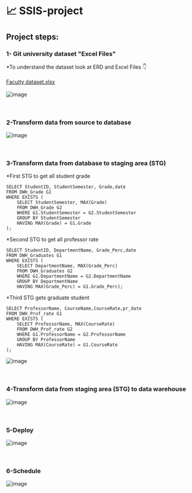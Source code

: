 # 📈 SSIS-project

## Project steps:

### 1- Git university dataset "Excel Files"<br>
*To understand the dataset look at ERD and Excel Files 👇 <br><br>
[Faculty dataset.xlsx](https://github.com/CatherineRamy/SSIS-project/files/11424417/Faculty.dataset.xlsx) <br> <br>
![image](https://user-images.githubusercontent.com/101058082/236911286-05666870-30f3-49d0-a750-04c469dab53b.PNG)<br> <br><br>



### 2-Transform data from source to database <br>
![image](https://user-images.githubusercontent.com/101058082/236914002-b8f999a1-7e03-4c8c-b1a8-d1de1a9571da.PNG) <br> <br><br>



### 3-Transform data from database to staging area (STG)
*First STG to get all student grade 

```
SELECT StudentID, StudentSemester, Grade,date
FROM DWH_Grade G1
WHERE EXISTS (
    SELECT StudentSemester, MAX(Grade)
    FROM DWH_Grade G2
    WHERE G1.StudentSemester = G2.StudentSemester  
    GROUP BY StudentSemester
    HAVING MAX(Grade) = G1.Grade
);
```
*Second STG to get all professor rate
```
SELECT StudentID, DepartmentName, Grade_Perc,date
FROM DWH_Graduates G1
WHERE EXISTS (
    SELECT DepartmentName, MAX(Grade_Perc)
    FROM DWH_Graduates G2
    WHERE G1.DepartmentName = G2.DepartmentName  
    GROUP BY DepartmentName
    HAVING MAX(Grade_Perc) = G1.Grade_Perc);
```
*Third STG gets graduate student
```
SELECT ProfessorName, CourseName,CourseRate,pr_date
FROM DWH_Prof_rate G1
WHERE EXISTS (
    SELECT ProfessorName, MAX(CourseRate)
    FROM DWH_Prof_rate G2
    WHERE G1.ProfessorName = G2.ProfessorName  
    GROUP BY ProfessorName
    HAVING MAX(CourseRate) = G1.CourseRate
);
```
![image](https://user-images.githubusercontent.com/101058082/236914713-a4f578eb-fe4e-453f-83f4-89a5c3d40c34.PNG) <br> <br><br>

### 4-Transform data from staging area (STG) to data warehouse
![image](https://user-images.githubusercontent.com/101058082/236918365-82639ed6-45a6-4a5a-8ae6-c99888d1adf6.PNG) <br> <br><br>


### 5-Deploy
![image](https://user-images.githubusercontent.com/101058082/236920036-9d952bdf-503a-457a-83e2-a1d729f9fb80.PNG) <br> <br><br>

### 6-Schedule
![image](https://user-images.githubusercontent.com/101058082/236920499-bda98bb7-91f3-479e-8ab2-9b237a4798e1.PNG) <br> <br><br>










